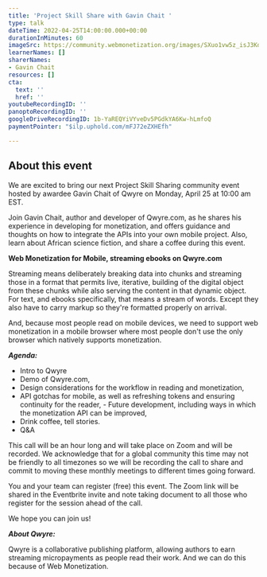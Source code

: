 ```yaml
---
title: 'Project Skill Share with Gavin Chait '
type: talk
dateTime: 2022-04-25T14:00:00.000+00:00
durationInMinutes: 60
imageSrc: https://community.webmonetization.org/images/SXuo1vw5z_isJ3Kdw9EBOB9wDzjHmqmk_sdGz1EQhPM/w:880/mb:500000/ar:1/aHR0cHM6Ly9jb21t/dW5pdHkud2VibW9u/ZXRpemF0aW9uLm9y/Zy9yZW1vdGVpbWFn/ZXMvdXBsb2Fkcy9h/cnRpY2xlcy9yNmxk/NGMwa281bHBuaDI2/ejk5ei5qcGc
learnerNames: []
sharerNames:
- Gavin Chait
resources: []
cta:
  text: ''
  href: ''
youtubeRecordingID: ''
panoptoRecordingID: ''
googleDriveRecordingID: 1b-YaREQYiVYveDv5PGdkYA6Kw-hLmfoQ
paymentPointer: "$ilp.uphold.com/mFJ72eZXHEfh"

---
```

## About this event

We are excited to bring our next Project Skill Sharing community event hosted by awardee Gavin Chait of Qwyre on Monday, April 25 at 10:00 am EST.

Join Gavin Chait, author and developer of Qwyre.com, as he shares his experience in developing for monetization, and offers guidance and thoughts on how to integrate the APIs into your own mobile project. Also, learn about African science fiction, and share a coffee during this event.

**Web Monetization for Mobile, streaming ebooks on Qwyre.com**

Streaming means deliberately breaking data into chunks and streaming those in a format that permits live, iterative, building of the digital object from these chunks while also serving the content in that dynamic object. For text, and ebooks specifically, that means a stream of words. Except they also have to carry markup so they're formatted properly on arrival.

And, because most people read on mobile devices, we need to support web monetization in a mobile browser where most people don't use the only browser which natively supports monetization.

**_Agenda:_**

* Intro to Qwyre
* Demo of Qwyre.com,
* Design considerations for the workflow in reading and monetization,
* API gotchas for mobile, as well as refreshing tokens and ensuring continuity for the reader, - Future development, including ways in which the monetization API can be improved,
* Drink coffee, tell stories.
* Q&A

This call will be an hour long and will take place on Zoom and will be recorded. We acknowledge that for a global community this time may not be friendly to all timezones so we will be recording the call to share and commit to moving these monthly meetings to different times going forward.

You and your team can register (free) this event. The Zoom link will be shared in the Eventbrite invite and note taking document to all those who register for the session ahead of the call.

We hope you can join us!

**_About Qwyre:_**

Qwyre is a collaborative publishing platform, allowing authors to earn streaming micropayments as people read their work. And we can do this because of Web Monetization.